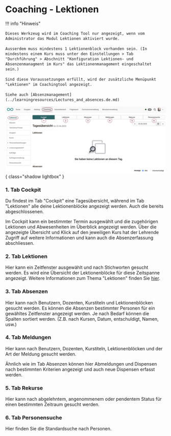 # Coaching - Lektionen

!!! info "Hinweis"

    Dieses Werkzeug wird im Coaching Tool nur angezeigt, wenn vom Administrator das Modul Lektionen aktiviert wurde.

    Ausserdem muss mindestens 1 Lektionenblock vorhanden sein. (In mindestens einem Kurs muss unter den Einstellungen > Tab "Durchführung" > Abschnitt "Konfiguration Lektionen- und Absenzenmanagment im Kurs" das Lektionenmanagement eingeschaltet sein.)

    Sind diese Voraussetzungen erfüllt, wird der zusätzliche Menüpunkt "Lektionen" im Coachingtool angezeigt.

    Siehe auch [Absenzmanagement](../learningresources/Lectures_and_absences.de.md)


![coaching_lektionen0_v1_de.png](assets/coaching_lektionen0_v1_de.png){ class="shadow lightbox" }


### 1. Tab Cockpit

Du findest im Tab "Cockpit" eine Tagesübersicht, während im Tab "Lektionen" alle deine Lektionenblöcke angezeigt werden. Auch die bereits abgeschlossenen.

Im Cockpit kann ein bestimmter Termin ausgewählt und die zugehörigen Lektionen und Abwesenheiten im Überblick angezeigt werden. Über die angezeigte Übersicht und Klick auf den jeweiligen Kurs hat der Lehrende Zugriff auf weitere Informationen und kann auch die Absenzerfassung abschliessen.

### 2. Tab Lektionen

Hier kann ein Zeitfenster ausgewählt und nach Stichworten gesucht werden. Es wird eine Übersicht der Lektionenblöcke für diese Zeitspanne angezeigt. Weitere Informationen zum Thema "Lektionen" finden Sie [hier](../learningresources/Lectures_Teacher_view.de.md).

### 3. Tab Absenzen

Hier kann nach Benutzern, Dozenten, Kurstiteln und Lektionenblöcken gesucht werden. Es können die Absenzen bestimmter Personen für ein gewähltes Zeitfenster angezeigt werden. Je nach Bedarf können die Spalten sortiert werden. (Z.B. nach Kursen, Datum, entschuldigt, Namen, usw.)

### 4. Tab Meldungen

Hier kann nach Benutzern, Dozenten, Kurstiteln, Lektionenblöcken und der Art der Meldung gesucht werden.

Ähnlich wie im Tab Absenzen können hier Abmeldungen und Dispensen nach bestimmten Kriterien angezeigt und auch neue Dispensen erfasst werden.


### 5. Tab Rekurse

Hier kann nach abgelehntem, angenommenem oder pendentem Status für einen bestimmten Zeitraum gesucht werden.

### 6. Tab Personensuche

Hier finden Sie die Standardsuche nach Personen.

